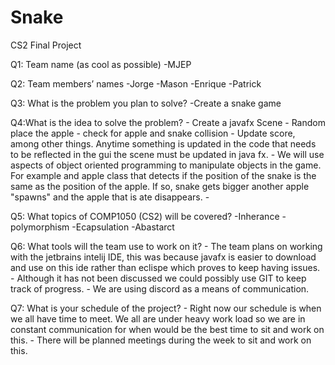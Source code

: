 # Snake
CS2 Final Project

Q1: Team name (as cool as possible)
	-MJEP

Q2: Team members’ names
	-Jorge
	-Mason
	-Enrique
	-Patrick

Q3: What is the problem you plan to solve?
	-Create a snake game

Q4:What is the idea to solve the problem?
	- Create a javafx Scene
	- Random place the apple 
	- check for apple and snake collision
	- Update score, among other things. Anytime something is updated in the code that needs to be reflected in the gui the scene must be updated in java fx.
	- We will use aspects of object oriented programming to manipulate objects in the game. For example 
and apple class that detects if the position of the snake is the same as the position of the apple. If so, snake gets bigger another apple "spawns" and the apple that is ate disappears. 
	- 

Q5: What topics of COMP1050 (CS2) will be covered?
	-Inherance 
	-polymorphism
	-Ecapsulation
	-Abastarct 

Q6: What tools will the team use to work on it?
	- The team plans on working with the jetbrains intelij IDE, this was because javafx is easier to download and use on this ide rather than eclispe which proves to keep having issues. 
	- Although it has not been discussed we could possibly use GIT to keep track of progress. 
	- We are using discord as a means of communication.

Q7: What is your schedule of the project?
	- Right now our schedule is when we all have time to meet. We all are under heavy work load so we are in constant communication for when would be the best time to sit and work on this. 
	- There will be planned meetings during the week to sit and work on this. 
